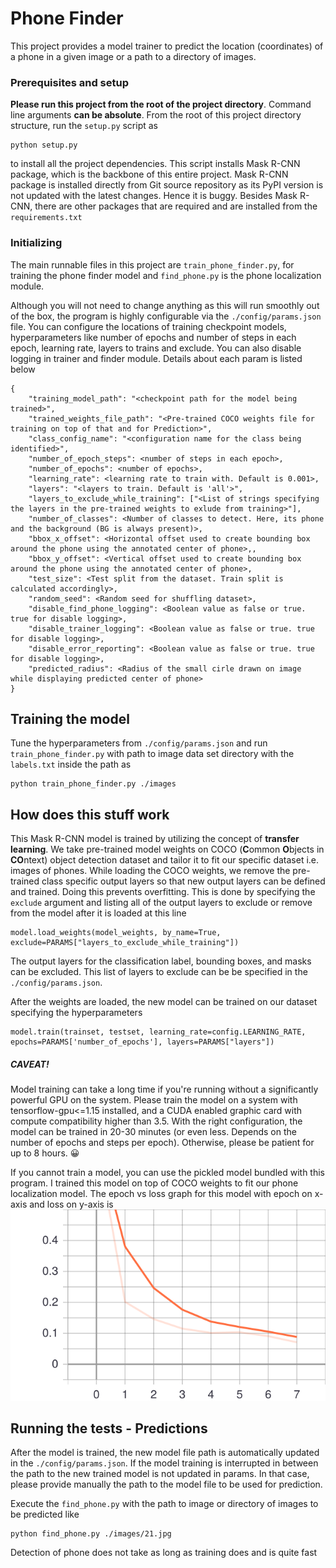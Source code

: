 # Phone Finder

This project provides a model trainer to predict the location (coordinates) of a phone in a given 
image or a path to a directory of images. 
 
### Prerequisites and setup

**Please run this project from the root of the project directory**.
Command line arguments **can be absolute**.
From the root of this project directory structure, run the `setup.py` script as 
```
python setup.py
```
to install all the project dependencies. This script installs Mask R-CNN package, 
which is the backbone of this entire project. Mask R-CNN package is installed directly from Git source
repository as its PyPI version is not updated with the latest changes. Hence it is buggy. 
Besides Mask R-CNN, there are other packages that are required and are installed from the `requirements.txt`

### Initializing

The main runnable files in this project are `train_phone_finder.py`, for training the phone finder 
model and `find_phone.py` is the phone localization module.

Although you will not need to change anything as this will run smoothly out of the box,
the program is highly configurable via the `./config/params.json` file. You can configure the locations of
training checkpoint models, hyperparameters like number of epochs and number of steps 
in each epoch, learning rate, layers to trains and exclude. You can also disable logging in trainer
and finder module. Details about each param is listed below 


```
{
    "training_model_path": "<checkpoint path for the model being trained>",
    "trained_weights_file_path": "<Pre-trained COCO weights file for training on top of that and for Prediction>",
    "class_config_name": "<configuration name for the class being identified>",
    "number_of_epoch_steps": <number of steps in each epoch>,
    "number_of_epochs": <number of epochs>,
    "learning_rate": <learning rate to train with. Default is 0.001>,
    "layers": "<layers to train. Default is 'all'>",
    "layers_to_exclude_while_training": ["<List of strings specifying the layers in the pre-trained weights to exlude from training>"],
    "number_of_classes": <Number of classes to detect. Here, its phone and the background (BG is always present)>,
    "bbox_x_offset": <Horizontal offset used to create bounding box around the phone using the annotated center of phone>,,
    "bbox_y_offset": <Vertical offset used to create bounding box around the phone using the annotated center of phone>,
    "test_size": <Test split from the dataset. Train split is calculated accordingly>,
    "random_seed": <Random seed for shuffling dataset>,
    "disable_find_phone_logging": <Boolean value as false or true. true for disable logging>,
    "disable_trainer_logging": <Boolean value as false or true. true for disable logging>,
    "disable_error_reporting": <Boolean value as false or true. true for disable logging>,
    "predicted_radius": <Radius of the small cirle drawn on image while displaying predicted center of phone>
}
```

## Training the model

Tune the hyperparameters from `./config/params.json` and run `train_phone_finder.py` with path to 
image data set directory with the `labels.txt` inside the path as

```
python train_phone_finder.py ./images
```

## How does this stuff work

This Mask R-CNN model is trained by utilizing the concept of **transfer learning**. We take pre-trained model weights on 
COCO (**C**ommon **O**bjects in **CO**ntext) object detection dataset and tailor it to fit our specific dataset i.e. 
images of phones. While loading the COCO weights, we remove the pre-trained class specific output layers so 
that new output layers can be defined and trained. Doing this prevents overfitting. This is done by 
specifying the `exclude` argument and listing all of the output layers to exclude or remove from the model
after it is loaded at this line
 ```
model.load_weights(model_weights, by_name=True, exclude=PARAMS["layers_to_exclude_while_training"])
```
 The output layers for the classification label, bounding boxes, 
and masks can be excluded. This list of layers to exclude can be be specified in the `./config/params.json`.

After the weights are loaded, the new model can be trained on our dataset specifying the hyperparameters
```
model.train(trainset, testset, learning_rate=config.LEARNING_RATE, epochs=PARAMS['number_of_epochs'], layers=PARAMS["layers"])
```


##### **CAVEAT!**
Model training can take a long time if you're running without a significantly powerful GPU on the system.
Please train the model on a system with tensorflow-gpu<=1.15 installed, and a CUDA enabled 
graphic card with compute compatibility higher than 3.5. With the right configuration,
the model can be trained in 20-30 minutes (or even less. Depends on the number of epochs and steps per epoch). 
Otherwise, please be patient for up to 8 hours. 😀

If you cannot train a model, you can use the pickled model bundled with this program. I trained
this model on top of COCO weights to fit our phone localization model.
The epoch vs loss graph for this model with epoch on x-axis and loss on y-axis is
![Alt text](./loss.svg)


## Running the tests - Predictions

After the model is trained, the new model file path is automatically updated in the `./config/params.json`.
If the model training is interrupted in between the path to the new trained model is not updated in params.
In that case, please provide manually the path to the model file to be used for prediction.

Execute the `find_phone.py` with the path to image or directory of images to be predicted like 
```
python find_phone.py ./images/21.jpg
``` 
Detection of phone does not take as long as training does and is quite fast

